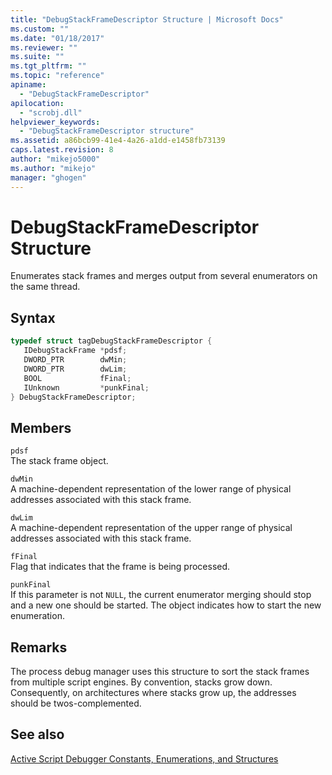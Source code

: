 ```yaml
---
title: "DebugStackFrameDescriptor Structure | Microsoft Docs"
ms.custom: ""
ms.date: "01/18/2017"
ms.reviewer: ""
ms.suite: ""
ms.tgt_pltfrm: ""
ms.topic: "reference"
apiname: 
  - "DebugStackFrameDescriptor"
apilocation: 
  - "scrobj.dll"
helpviewer_keywords: 
  - "DebugStackFrameDescriptor structure"
ms.assetid: a86bcb99-41e4-4a26-a1dd-e1458fb73139
caps.latest.revision: 8
author: "mikejo5000"
ms.author: "mikejo"
manager: "ghogen"
---
```

# DebugStackFrameDescriptor Structure
Enumerates stack frames and merges output from several enumerators on the same thread.  
  
## Syntax  
  
```cpp
typedef struct tagDebugStackFrameDescriptor {  
   IDebugStackFrame *pdsf;  
   DWORD_PTR        dwMin;  
   DWORD_PTR        dwLim;  
   BOOL             fFinal;  
   IUnknown         *punkFinal;  
} DebugStackFrameDescriptor;  
```  
  
## Members  
 `pdsf`  
 The stack frame object.  
  
 `dwMin`  
 A machine-dependent representation of the lower range of physical addresses associated with this stack frame.  
  
 `dwLim`  
 A machine-dependent representation of the upper range of physical addresses associated with this stack frame.  
  
 `fFinal`  
 Flag that indicates that the frame is being processed.  
  
 `punkFinal`  
 If this parameter is not `NULL`, the current enumerator merging should stop and a new one should be started. The object indicates how to start the new enumeration.  
  
## Remarks  
 The process debug manager uses this structure to sort the stack frames from multiple script engines. By convention, stacks grow down. Consequently, on architectures where stacks grow up, the addresses should be twos-complemented.  
  
## See also  
 [Active Script Debugger Constants, Enumerations, and Structures](../../winscript/reference/active-script-debugger-constants-enumerations-and-structures.md)
